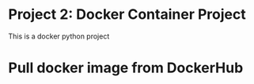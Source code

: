 # Project 2: Docker Container Project
This is a docker python project

# Pull docker image from DockerHub

